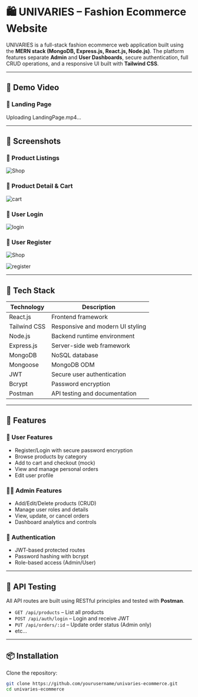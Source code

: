 # 🛍️ UNIVARIES – Fashion Ecommerce Website

UNIVARIES is a full-stack fashion ecommerce web application built using the **MERN stack (MongoDB, Express.js, React.js, Node.js)**. The platform features separate **Admin** and **User Dashboards**, secure authentication, full CRUD operations, and a responsive UI built with **Tailwind CSS**.

---

## 🎥 Demo Video

### 🔹 Landing Page
Uploading LandingPage.mp4…

---

## 📸 Screenshots

### 🔹 Product Listings
![Shop](https://github.com/user-attachments/assets/48afdb69-5036-469e-94c3-a6d1a0c4c369)


### 🔹 Product Detail & Cart
![cart](https://github.com/user-attachments/assets/4f00b817-c59b-4b70-bac4-30e172c3ca24)


### 🔹 User Login
![login](https://github.com/user-attachments/assets/798375f8-a881-4524-9eb6-abc15e657802)


### 🔹 User Register
![Shop](https://github.com/user-attachments/assets/789b0617-0515-4271-afb7-44eb9fe8d8b3)

![register](https://github.com/user-attachments/assets/c293437a-9621-4460-838b-0cbc82d728a0)

---

## 🧰 Tech Stack

| Technology | Description |
|------------|-------------|
| React.js   | Frontend framework |
| Tailwind CSS | Responsive and modern UI styling |
| Node.js    | Backend runtime environment |
| Express.js | Server-side web framework |
| MongoDB    | NoSQL database |
| Mongoose   | MongoDB ODM |
| JWT        | Secure user authentication |
| Bcrypt     | Password encryption |
| Postman    | API testing and documentation |

---

## 🔐 Features

### 👤 User Features
- Register/Login with secure password encryption
- Browse products by category
- Add to cart and checkout (mock)
- View and manage personal orders
- Edit user profile

### 🧑‍💼 Admin Features
- Add/Edit/Delete products (CRUD)
- Manage user roles and details
- View, update, or cancel orders
- Dashboard analytics and controls

### 🔐 Authentication
- JWT-based protected routes
- Password hashing with bcrypt
- Role-based access (Admin/User)

---

## 🧪 API Testing

All API routes are built using RESTful principles and tested with **Postman**.

- `GET /api/products` – List all products  
- `POST /api/auth/login` – Login and receive JWT  
- `PUT /api/orders/:id` – Update order status (Admin only)  
- etc...

---

## 📦 Installation

Clone the repository:

```bash
git clone https://github.com/yourusername/univaries-ecommerce.git
cd univaries-ecommerce
